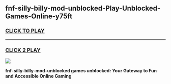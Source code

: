 
## fnf-silly-billy-mod-unblocked-Play-Unblocked-Games-Online-y75ft
<h3>
<a href="https://premium76.site?title=fnf-silly-billy-mod-unblocked&ref=25A">CLICK TO PLAY</a></h3>
<hr>

<h3>
<a href="https://premium76.site?title=fnf-silly-billy-mod-unblocked&ref=25A">CLICK 2 PLAY</a>
  
</h3>

<a href="https://premium76.site?title=fnf-silly-billy-mod-unblocked&ref=25A"><img src="https://clearcache.store/games.png"></a>


**fnf-silly-billy-mod-unblocked games unblocked: Your Gateway to Fun and Accessible Online Gaming**
